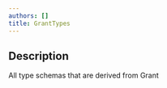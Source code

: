 ```yaml
---
authors: []
title: GrantTypes
---
```


## Description

All type schemas that are derived from Grant
